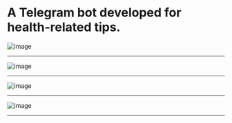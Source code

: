 <h1>A Telegram bot developed for health-related tips.</h1>

![image](https://github.com/ejjadaakhil-13/Telegram-Bot/assets/142720132/5af39c59-2ff5-4135-9211-51a7a330c7b7)

<hr>

![image](https://github.com/ejjadaakhil-13/Telegram-Bot/assets/142720132/23ad8bd7-83a9-41b7-adbe-a67c838f4679)

<hr>

![image](https://github.com/ejjadaakhil-13/Telegram-Bot/assets/142720132/7815a24d-6027-477b-949c-18a7e36e660b)

<hr>

![image](https://github.com/ejjadaakhil-13/Telegram-Bot/assets/142720132/5f0edb6d-bbbd-41be-9dca-41755d1adc5a)

<hr>
